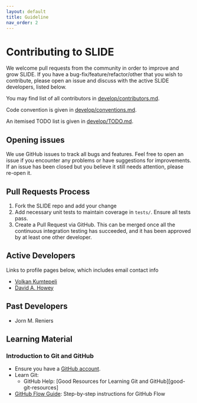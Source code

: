 ```yaml
---
layout: default
title: Guideline
nav_order: 2
---
```


# Contributing to SLIDE

We welcome pull requests from the community in order to improve and grow
SLIDE. If you have a bug-fix/feature/refactor/other that you wish to contribute, 
please open an issue and discuss with the active SLIDE developers, listed below.

You may find list of all contributors in [develop/contributors.md](develop/contributors.md).

Code convention is given in [develop/conventions.md](develop/conventions.md).

An itemised TODO list is given in [develop/TODO.md](develop/TODO.md).

## Opening issues

We use GitHub issues to track all bugs and features. Feel free to open an issue if you encounter any problems or have suggestions for improvements. If an issue has been closed but you believe it still needs attention, please re-open it.

## Pull Requests Process

1. Fork the SLIDE repo and add your change 
2. Add necessary unit tests to maintain coverage in `tests/`. Ensure all tests
   pass.
3. Create a Pull Request via GitHub. This can be merged once all the continuous
   integration testing has succeeded, and it has been approved by at least one
   other developer.
   
## Active Developers

Links to profile pages below, which includes email contact info

- [Volkan Kumtepeli](https://github.com/ElektrikAkar)
- [David A. Howey](https://github.com/davidhowey)

## Past Developers

- Jorn M. Reniers

## Learning Material

### Introduction to Git and GitHub

- Ensure you have a [GitHub account](https://github.com/signup/free).
- Learn Git:
  - GitHub Help: [Good Resources for Learning Git and GitHub][good-git-resources]
- [GitHub Flow Guide](https://guides.github.com/introduction/flow/): Step-by-step instructions for GitHub Flow